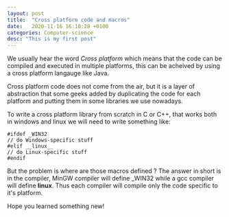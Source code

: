 ```yaml
---
layout: post
title:  "Cross platform code and macros"
date:   2020-11-16 16:10:28 +0100
categories: Computer-science
desc: "This is my first post"
---
```


We usually hear the word *Cross platform* which means that the code can be compiled and executed in multiple platforms, this can be acheived by using a cross platform langauge like Java.

Cross platform code does not come from the air, but it is a layer of abstraction that some geeks added by duplicating the code for each platform and putting them in some libraries we use nowadays.

To write a cross platform library from scratch in C or C++, that works both in windows and linux we will need to write something like:

```
#ifdef _WIN32
// do Windows-specific stuff
#elif __linux__
// do Linux-specific stuff
#endif
```
But the problem is where are those macros defined ?
The answer in short is in the compiler, MinGW compiler will define _WIN32 while a gcc compiler will define __linux__. Thus each compiler will compile only the code specific to it's platform.

Hope you learned something new!